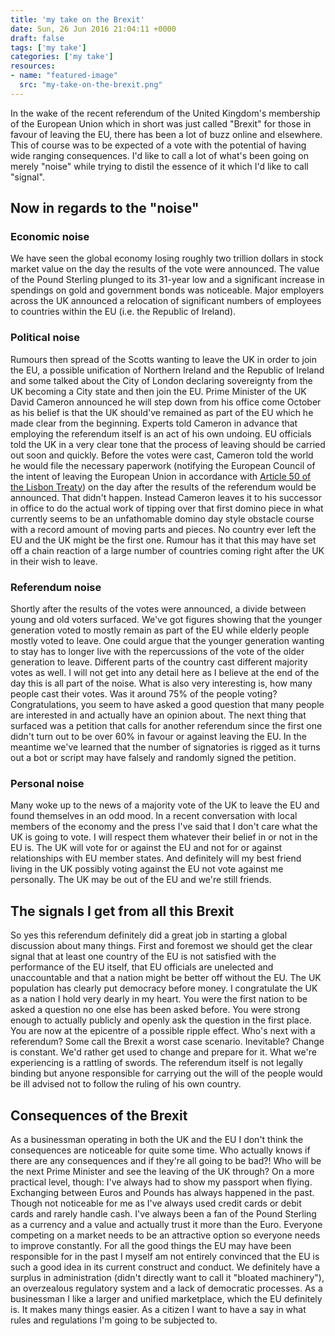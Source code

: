 ```yaml
---
title: 'my take on the Brexit'
date: Sun, 26 Jun 2016 21:04:11 +0000
draft: false
tags: ['my take']
categories: ['my take']
resources:
- name: "featured-image"
  src: "my-take-on-the-brexit.png"
---
```


In the wake of the recent referendum of the United Kingdom's membership of the European Union which in short was just called "Brexit" for those in favour of leaving the EU, there has been a lot of buzz online and elsewhere. This of course was to be expected of a vote with the potential of having wide ranging consequences. I'd like to call a lot of what's been going on merely "noise" while trying to distil the essence of it which I'd like to call "signal".

## Now in regards to the "noise"

### Economic noise

We have seen the global economy losing roughly two trillion dollars in stock market value on the day the results of the vote were announced. The value of the Pound Sterling plunged to its 31-year low and a significant increase in spendings on gold and government bonds was noticeable. Major employers across the UK announced a relocation of significant numbers of employees to countries within the EU (i.e. the Republic of Ireland).

### Political noise

Rumours then spread of the Scotts wanting to leave the UK in order to join the EU, a possible unification of Northern Ireland and the Republic of Ireland and some talked about the City of London declaring sovereignty from the UK becoming a City state and then join the EU. Prime Minister of the UK David Cameron announced he will step down from his office come October as his belief is that the UK should've remained as part of the EU which he made clear from the beginning. Experts told Cameron in advance that employing the referendum itself is an act of his own undoing. EU officials told the UK in a very clear tone that the process of leaving should be carried out soon and quickly. Before the votes were cast, Cameron told the world he would file the necessary paperwork (notifying the European Council of the intent of leaving the European Union in accordance with [Article 50 of the Lisbon Treaty](http://www.lisbon-treaty.org/wcm/the-lisbon-treaty/treaty-on-European-union-and-comments/title-6-final-provisions/137-article-50.html)) on the day after the results of the referendum would be announced. That didn't happen. Instead Cameron leaves it to his successor in office to do the actual work of tipping over that first domino piece in what currently seems to be an unfathomable domino day style obstacle course with a record amount of moving parts and pieces. No country ever left the EU and the UK might be the first one. Rumour has it that this may have set off a chain reaction of a large number of countries coming right after the UK in their wish to leave.

### Referendum noise

Shortly after the results of the votes were announced, a divide between young and old voters surfaced. We've got figures showing that the younger generation voted to mostly remain as part of the EU while elderly people mostly voted to leave. One could argue that the younger generation wanting to stay has to longer live with the repercussions of the vote of the older generation to leave. Different parts of the country cast different majority votes as well. I will not get into any detail here as I believe at the end of the day this is all part of the noise. What is also very interesting is, how many people cast their votes. Was it around 75% of the people voting? Congratulations, you seem to have asked a good question that many people are interested in and actually have an opinion about. The next thing that surfaced was a petition that calls for another referendum since the first one didn't turn out to be over 60% in favour or against leaving the EU. In the meantime we've learned that the number of signatories is rigged as it turns out a bot or script may have falsely and randomly signed the petition.

### Personal noise

Many woke up to the news of a majority vote of the UK to leave the EU and found themselves in an odd mood. In a recent conversation with local members of the economy and the press I've said that I don't care what the UK is going to vote. I will respect them whatever their belief in or not in the EU is. The UK will vote for or against the EU and not for or against relationships with EU member states. And definitely will my best friend living in the UK possibly voting against the EU not vote against me personally. The UK may be out of the EU and we're still friends.

## The signals I get from all this Brexit

So yes this referendum definitely did a great job in starting a global discussion about many things. First and foremost we should get the clear signal that at least one country of the EU is not satisfied with the performance of the EU itself, that EU officials are unelected and unaccountable and that a nation might be better off without the EU. The UK population has clearly put democracy before money. I congratulate the UK as a nation I hold very dearly in my heart. You were the first nation to be asked a question no one else has been asked before. You were strong enough to actually publicly and openly ask the question in the first place. You are now at the epicentre of a possible ripple effect. Who's next with a referendum? Some call the Brexit a worst case scenario. Inevitable? Change is constant. We'd rather get used to change and prepare for it. What we're experiencing is a rattling of swords. The referendum itself is not legally binding but anyone responsible for carrying out the will of the people would be ill advised not to follow the ruling of his own country.

## Consequences of the Brexit

As a businessman operating in both the UK and the EU I don't think the consequences are noticeable for quite some time. Who actually knows if there are any consequences and if they're all going to be bad?! Who will be the next Prime Minister and see the leaving of the UK through? On a more practical level, though: I've always had to show my passport when flying. Exchanging between Euros and Pounds has always happened in the past. Though not noticeable for me as I've always used credit cards or debit cards and rarely handle cash. I've always been a fan of the Pound Sterling as a currency and a value and actually trust it more than the Euro. Everyone competing on a market needs to be an attractive option so everyone needs to improve constantly. For all the good things the EU may have been responsible for in the past I myself am not entirely convinced that the EU is such a good idea in its current construct and conduct. We definitely have a surplus in administration (didn't directly want to call it "bloated machinery"), an overzealous regulatory system and a lack of democratic processes. As a businessman I like a larger and unified marketplace, which the EU definitely is. It makes many things easier. As a citizen I want to have a say in what rules and regulations I'm going to be subjected to.
